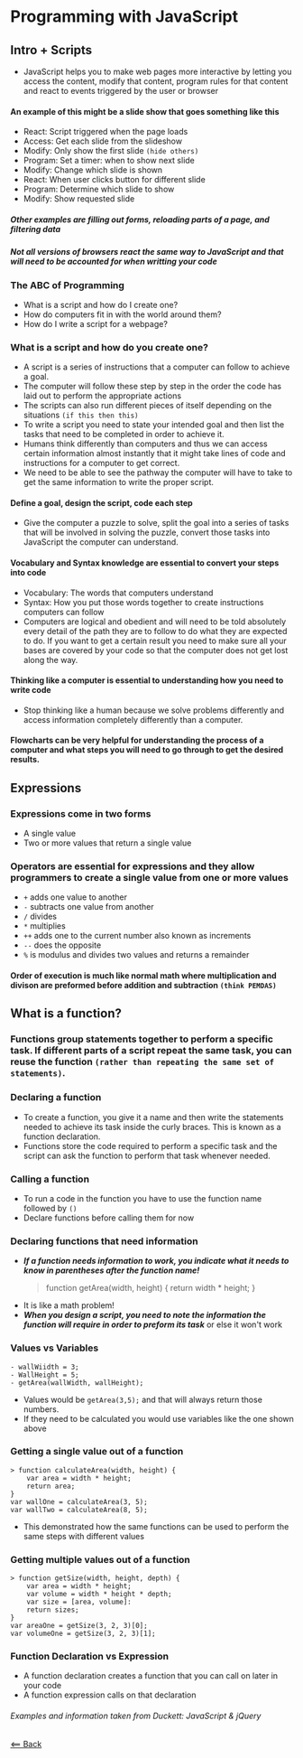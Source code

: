 # Programming with JavaScript

## Intro + Scripts
- JavaScript helps you to make web pages more interactive by letting you access the content, modify that content, program rules for that content and react to events triggered by the user or browser

#### An example of this might be a slide show that goes something like this
- React: Script triggered when the page loads
- Access: Get each slide from the slideshow
- Modify: Only show the first slide `(hide others)`
- Program: Set a timer: when to show next slide
- Modify: Change which slide is shown
- React: When user clicks button for different slide
- Program: Determine which slide to show
- Modify: Show requested slide

##### Other examples are filling out forms, reloading parts of a page, and filtering data

##### Not all versions of browsers react the same way to JavaScript and that will need to be accounted for when writting your code

### The ABC of Programming
- What is a script and how do I create one?
- How do computers fit in with the world around them?
- How do I write a script for a webpage?

### What is a script and how do you create one?
- A script is a series of instructions that a computer can follow to achieve a goal.
- The computer will follow these step by step in the order the code has laid out to perform the appropriate actions
- The scripts can also run different pieces of itself depending on the situations `(if this then this)`
- To write a script you need to state your intended goal and then list the tasks that need to be completed in order to achieve it.
- Humans think differently than computers and thus we can access certain information almost instantly that it might take lines of code and instructions for a computer to get correct.
- We need to be able to see the pathway the computer will have to take to get the same information to write the proper script.

#### Define a goal, design the script, code each step
- Give the computer a puzzle to solve, split the goal into a series of tasks that will be involved in solving the puzzle, convert those tasks into JavaScript the computer can understand.

#### Vocabulary and Syntax knowledge are essential to convert your steps into code
- Vocabulary: The words that computers understand
- Syntax: How you put those words together to create instructions computers can follow
- Computers are logical and obedient and will need to be told absolutely every detail of the path they are to follow to do what they are expected to do. If you want to get a certain result you need to make sure all your bases are covered by your code so that the computer does not get lost along the way.

#### Thinking like a computer is essential to understanding how you need to write code
- Stop thinking like a human because we solve problems differently and access information completely differently than a computer.

#### Flowcharts can be very helpful for understanding the process of a computer and what steps you will need to go through to get the desired results.

## Expressions

### Expressions come in two forms
- A single value
- Two or more values that return a single value

### Operators are essential for expressions and they allow programmers to create a single value from one or more values
- `+` adds one value to another
- `-` subtracts one value from another
- `/` divides
- `*` multiplies
- `++` adds one to the current number also known as increments
- `--` does the opposite
- `%` is modulus and divides two values and returns a remainder

#### Order of execution is much like normal math where multiplication and divison are preformed before addition and subtraction `(think PEMDAS)`

## What is a function?

### Functions group statements together to perform a specific task. If different parts of a script repeat the same task, you can reuse the function `(rather than repeating the same set of statements)`.

### Declaring a function
- To create a function, you give it a name and then write the statements needed to achieve its task inside the curly braces. This is known as a function declaration.
- Functions store the code required to perform a specific task and the script can ask the function to perform that task whenever needed.

### Calling a function
- To run a code in the function you have to use the function name followed by `()`
- Declare functions before calling them for now

### Declaring functions that need information
- ***If a function needs information to work, you indicate what it needs to know in parentheses after the function name!***
    > function getArea(width, height) {
        return width * height;
    }
- It is like a math problem!
- ***When you design a script, you need to note the information the function will require in order to preform its task*** or else it won't work

### Values vs Variables
    - wallWiidth = 3; 
    - WallHeight = 5; 
    - getArea(wallWidth, wallHeight);

- Values would be `getArea(3,5);` and that will always return those numbers.
- If they need to be calculated you would use variables like the one shown above


### Getting a single value out of a function 
    > function calculateArea(width, height) {
        var area = width * height;
        return area;
    }
    var wallOne = calculateArea(3, 5);
    var wallTwo = calculateArea(8, 5);

- This demonstrated how the same functions can be used to perform the same steps with different values

### Getting multiple values out of a function
    > function getSize(width, height, depth) {
        var area = width * height;
        var volume = width * height * depth;
        var size = [area, volume]:
        return sizes;
    }
    var areaOne = getSize(3, 2, 3)[0];
    var volumeOne = getSize(3, 2, 3)[1];

### Function Declaration vs Expression
- A function declaration creates a function that you can call on later in your code
- A function expression calls on that declaration


###### Examples and information taken from Duckett: JavaScript & jQuery

[<== Back](README.md)